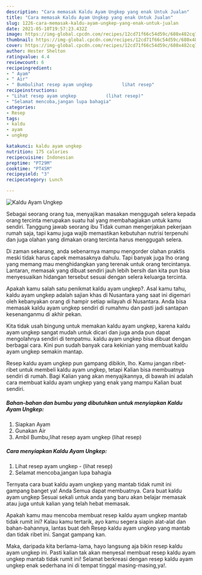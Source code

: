 ```yaml
---
description: "Cara memasak Kaldu Ayam Ungkep yang enak Untuk Jualan"
title: "Cara memasak Kaldu Ayam Ungkep yang enak Untuk Jualan"
slug: 1226-cara-memasak-kaldu-ayam-ungkep-yang-enak-untuk-jualan
date: 2021-05-10T19:57:23.432Z
image: https://img-global.cpcdn.com/recipes/12cd71f66c54d59c/680x482cq70/kaldu-ayam-ungkep-foto-resep-utama.jpg
thumbnail: https://img-global.cpcdn.com/recipes/12cd71f66c54d59c/680x482cq70/kaldu-ayam-ungkep-foto-resep-utama.jpg
cover: https://img-global.cpcdn.com/recipes/12cd71f66c54d59c/680x482cq70/kaldu-ayam-ungkep-foto-resep-utama.jpg
author: Hester Shelton
ratingvalue: 4.4
reviewcount: 6
recipeingredient:
- " Ayam"
- " Air"
- " Bumbulihat resep ayam ungkep           lihat resep"
recipeinstructions:
- "Lihat resep ayam ungkep           (lihat resep)"
- "Selamat mencoba,jangan lupa bahagia"
categories:
- Resep
tags:
- kaldu
- ayam
- ungkep

katakunci: kaldu ayam ungkep 
nutrition: 175 calories
recipecuisine: Indonesian
preptime: "PT29M"
cooktime: "PT45M"
recipeyield: "3"
recipecategory: Lunch

---
```



![Kaldu Ayam Ungkep](https://img-global.cpcdn.com/recipes/12cd71f66c54d59c/680x482cq70/kaldu-ayam-ungkep-foto-resep-utama.jpg)

Sebagai seorang orang tua, menyajikan masakan menggugah selera kepada orang tercinta merupakan suatu hal yang membahagiakan untuk kamu sendiri. Tanggung jawab seorang ibu Tidak cuman mengerjakan pekerjaan rumah saja, tapi kamu juga wajib memastikan kebutuhan nutrisi terpenuhi dan juga olahan yang dimakan orang tercinta harus menggugah selera.

Di zaman  sekarang, anda sebenarnya mampu mengorder olahan praktis meski tidak harus capek memasaknya dahulu. Tapi banyak juga lho orang yang memang mau menghidangkan yang terenak untuk orang tercintanya. Lantaran, memasak yang dibuat sendiri jauh lebih bersih dan kita pun bisa menyesuaikan hidangan tersebut sesuai dengan selera keluarga tercinta. 



Apakah kamu salah satu penikmat kaldu ayam ungkep?. Asal kamu tahu, kaldu ayam ungkep adalah sajian khas di Nusantara yang saat ini digemari oleh kebanyakan orang di hampir setiap wilayah di Nusantara. Anda bisa memasak kaldu ayam ungkep sendiri di rumahmu dan pasti jadi santapan kesenanganmu di akhir pekan.

Kita tidak usah bingung untuk memakan kaldu ayam ungkep, karena kaldu ayam ungkep sangat mudah untuk dicari dan juga anda pun dapat mengolahnya sendiri di tempatmu. kaldu ayam ungkep bisa dibuat dengan berbagai cara. Kini pun sudah banyak cara kekinian yang membuat kaldu ayam ungkep semakin mantap.

Resep kaldu ayam ungkep pun gampang dibikin, lho. Kamu jangan ribet-ribet untuk membeli kaldu ayam ungkep, tetapi Kalian bisa membuatnya sendiri di rumah. Bagi Kalian yang akan menyajikannya, di bawah ini adalah cara membuat kaldu ayam ungkep yang enak yang mampu Kalian buat sendiri.

<!--inarticleads1-->

##### Bahan-bahan dan bumbu yang dibutuhkan untuk menyiapkan Kaldu Ayam Ungkep:

1. Siapkan  Ayam
1. Gunakan  Air
1. Ambil  Bumbu,lihat resep ayam ungkep           (lihat resep)




<!--inarticleads2-->

##### Cara menyiapkan Kaldu Ayam Ungkep:

1. Lihat resep ayam ungkep -           (lihat resep)
1. Selamat mencoba,jangan lupa bahagia




Ternyata cara buat kaldu ayam ungkep yang mantab tidak rumit ini gampang banget ya! Anda Semua dapat membuatnya. Cara buat kaldu ayam ungkep Sesuai sekali untuk anda yang baru akan belajar memasak atau juga untuk kalian yang telah hebat memasak.

Apakah kamu mau mencoba membuat resep kaldu ayam ungkep mantab tidak rumit ini? Kalau kamu tertarik, ayo kamu segera siapin alat-alat dan bahan-bahannya, lantas buat deh Resep kaldu ayam ungkep yang mantab dan tidak ribet ini. Sangat gampang kan. 

Maka, daripada kita berlama-lama, hayo langsung aja bikin resep kaldu ayam ungkep ini. Pasti kalian tak akan menyesal membuat resep kaldu ayam ungkep mantab tidak rumit ini! Selamat berkreasi dengan resep kaldu ayam ungkep enak sederhana ini di tempat tinggal masing-masing,ya!.

